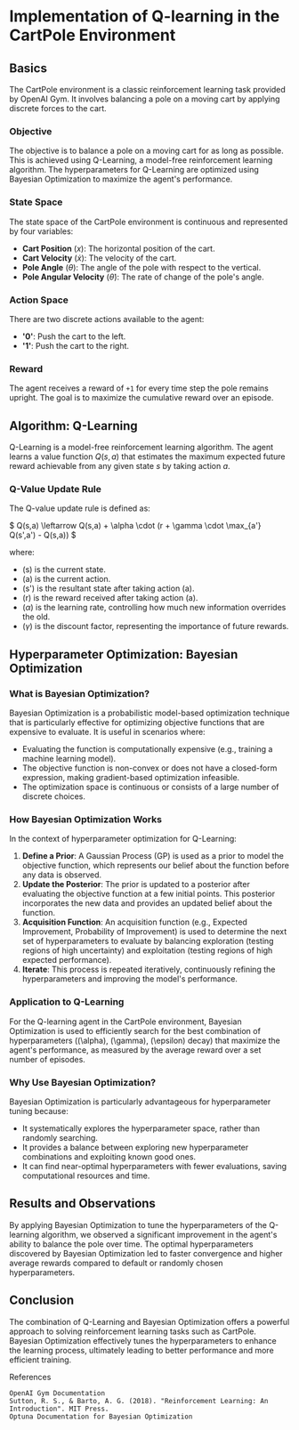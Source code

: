 # Implementation of Q-learning in the CartPole Environment

## Basics
The CartPole environment is a classic reinforcement learning task provided by OpenAI Gym. It involves balancing a pole on a moving cart by applying discrete forces to the cart.

### Objective
The objective is to balance a pole on a moving cart for as long as possible. This is achieved using Q-Learning, a model-free reinforcement learning algorithm. The hyperparameters for Q-Learning are optimized using Bayesian Optimization to maximize the agent's performance.

### State Space
The state space of the CartPole environment is continuous and represented by four variables:
- **Cart Position** ($x$): The horizontal position of the cart.
- **Cart Velocity** ($\dot{x}$): The velocity of the cart.
- **Pole Angle** ($\theta$): The angle of the pole with respect to the vertical.
- **Pole Angular Velocity** ($\dot{\theta}$): The rate of change of the pole's angle.

### Action Space
There are two discrete actions available to the agent:
- **'0'**: Push the cart to the left.
- **'1'**: Push the cart to the right.

### Reward
The agent receives a reward of `+1` for every time step the pole remains upright. The goal is to maximize the cumulative reward over an episode.

## Algorithm: Q-Learning
Q-Learning is a model-free reinforcement learning algorithm. The agent learns a value function $Q(s, a)$ that estimates the maximum expected future reward achievable from any given state $s$ by taking action $a$.

### Q-Value Update Rule
The Q-value update rule is defined as:

$
Q(s,a) \leftarrow Q(s,a) + \alpha \cdot (r + \gamma \cdot \max_{a'} Q(s',a') - Q(s,a))
$

where:
- \(s\) is the current state.
- \(a\) is the current action.
- \(s'\) is the resultant state after taking action \(a\).
- \(r\) is the reward received after taking action \(a\).
- ($\alpha$) is the learning rate, controlling how much new information overrides the old.
- ($\gamma$) is the discount factor, representing the importance of future rewards.

## Hyperparameter Optimization: Bayesian Optimization

### What is Bayesian Optimization?
Bayesian Optimization is a probabilistic model-based optimization technique that is particularly effective for optimizing objective functions that are expensive to evaluate. It is useful in scenarios where:
- Evaluating the function is computationally expensive (e.g., training a machine learning model).
- The objective function is non-convex or does not have a closed-form expression, making gradient-based optimization infeasible.
- The optimization space is continuous or consists of a large number of discrete choices.

### How Bayesian Optimization Works
In the context of hyperparameter optimization for Q-Learning:
1. **Define a Prior**: A Gaussian Process (GP) is used as a prior to model the objective function, which represents our belief about the function before any data is observed.
2. **Update the Posterior**: The prior is updated to a posterior after evaluating the objective function at a few initial points. This posterior incorporates the new data and provides an updated belief about the function.
3. **Acquisition Function**: An acquisition function (e.g., Expected Improvement, Probability of Improvement) is used to determine the next set of hyperparameters to evaluate by balancing exploration (testing regions of high uncertainty) and exploitation (testing regions of high expected performance).
4. **Iterate**: This process is repeated iteratively, continuously refining the hyperparameters and improving the model's performance.

### Application to Q-Learning
For the Q-learning agent in the CartPole environment, Bayesian Optimization is used to efficiently search for the best combination of hyperparameters (\(\alpha\), \(\gamma\), \(\epsilon\) decay) that maximize the agent's performance, as measured by the average reward over a set number of episodes.

### Why Use Bayesian Optimization?
Bayesian Optimization is particularly advantageous for hyperparameter tuning because:
- It systematically explores the hyperparameter space, rather than randomly searching.
- It provides a balance between exploring new hyperparameter combinations and exploiting known good ones.
- It can find near-optimal hyperparameters with fewer evaluations, saving computational resources and time.

## Results and Observations
By applying Bayesian Optimization to tune the hyperparameters of the Q-learning algorithm, we observed a significant improvement in the agent's ability to balance the pole over time. The optimal hyperparameters discovered by Bayesian Optimization led to faster convergence and higher average rewards compared to default or randomly chosen hyperparameters.

## Conclusion
The combination of Q-Learning and Bayesian Optimization offers a powerful approach to solving reinforcement learning tasks such as CartPole. Bayesian Optimization effectively tunes the hyperparameters to enhance the learning process, ultimately leading to better performance and more efficient training.

References

    OpenAI Gym Documentation
    Sutton, R. S., & Barto, A. G. (2018). "Reinforcement Learning: An Introduction". MIT Press.
    Optuna Documentation for Bayesian Optimization